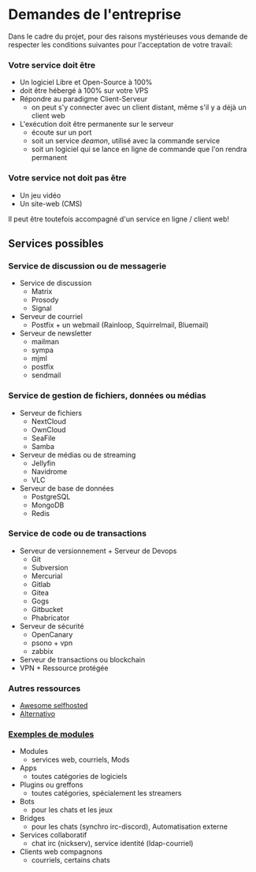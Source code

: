 # Demandes de l'entreprise
Dans le cadre du projet, pour des raisons mystérieuses vous demande de respecter les conditions suivantes pour l'acceptation de votre travail:

### Votre service doit être
- Un logiciel Libre et Open-Source à 100%
- doit être hébergé à 100% sur votre VPS
- Répondre au paradigme Client-Serveur
  - on peut s'y connecter avec un client distant, même s'il y a déjà un client web
- L'exécution doit être permanente sur le serveur
  - écoute sur un port 
  - soit un service *deamon*, utilisé avec la commande service
  - soit un logiciel qui se lance en ligne de commande que l'on rendra permanent

### Votre service not doit pas être
- Un jeu vidéo
- Un site-web (CMS)

Il peut être toutefois accompagné d'un service en ligne / client web!


## Services possibles

### Service de discussion ou de messagerie
- Service de discussion
  - Matrix 
  - Prosody
  - Signal
- Serveur de courriel
  - Postfix + un webmail (Rainloop, Squirrelmail, Bluemail)
- Serveur de newsletter
  - mailman
  - sympa
  - mjml
  - postfix
  - sendmail

### Service de gestion de fichiers, données ou médias
- Serveur de fichiers
  - NextCloud
  - OwnCloud
  - SeaFile
  - Samba
- Serveur de médias ou de streaming
  - Jellyfin
  - Navidrome
  - VLC
- Serveur de base de données
  - PostgreSQL
  - MongoDB
  - Redis
  

### Service de code ou de transactions
- Serveur de versionnement + Serveur de Devops
  - Git
  - Subversion
  - Mercurial
  - Gitlab
  - Gitea
  - Gogs
  - Gitbucket
  - Phabricator
- Serveur de sécurité
  - OpenCanary
  - psono + vpn
  - zabbix
- Serveur de transactions ou blockchain
- VPN + Ressource protégée

### Autres ressources
- [Awesome selfhosted](https://github.com/awesome-selfhosted/awesome-selfhosted)
- [Alternativo](https://alternativeto.net/software/gitlab/?license=opensource&platform=self-hosted)


### [Exemples de modules](#modules-id)
- Modules
  - services web, courriels, Mods
- Apps
  - toutes catégories de logiciels
- Plugins ou greffons
  - toutes catégories, spécialement les streamers
- Bots
  - pour les chats et les jeux
- Bridges
  - pour les chats (synchro irc-discord), Automatisation externe
- Services collaboratif
  - chat irc (nickserv), service identité (ldap-courriel)
- Clients web compagnons
  -  courriels, certains chats
